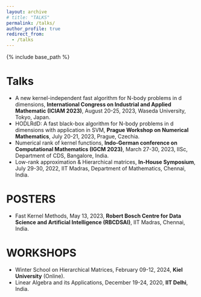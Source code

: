 ```yaml
---
layout: archive
# title: "TALKS"
permalink: /talks/
author_profile: true
redirect_from:
  - /talks
---
```


{% include base_path %}

Talks
======
* A new kernel-independent fast algorithm for N-body problems in d dimensions, **International Congress on Industrial and Applied Mathematic (ICIAM 2023)**, August 20-25, 2023, Waseda University, Tokyo, Japan.
* HODLRdD: A fast black-box algorithm for N-body problems in d dimensions with application in SVM, **Prague Workshop on Numerical Mathematics**, July 20-21, 2023, Prague, Czechia.
* Numerical rank of kernel functions, **Indo-German conference on Computational Mathematics (IGCM 2023)**, March 27-30, 2023, IISc, Department of CDS, Bangalore, India.
* Low-rank approximation & Hierarchical matrices, **In-House Symposium**, July 29-30, 2022, IIT Madras, Department of Mathematics, Chennai, India.

POSTERS
======
* Fast Kernel Methods, May 13, 2023, **Robert Bosch Centre for Data Science and Artificial Intelligence (RBCDSAI)**, IIT Madras, Chennai, India.

WORKSHOPS
======
* Winter School on Hierarchical Matrices, February 09-12, 2024, **Kiel University** (Online).
*  Linear Algebra and its Applications, December 19-24, 2020, **IIT Delhi**, India.